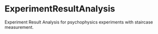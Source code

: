 # ExperimentResultAnalysis
Experiment Result Analysis for psychophysics experiments with staircase measurement. 
